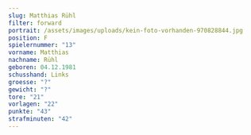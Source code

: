 ```yaml
---
slug: Matthias Rühl
filter: forward
portrait: /assets/images/uploads/kein-foto-vorhanden-970828844.jpg
position: F
spielernummer: "13"
vorname: Matthias
nachname: Rühl
geboren: 04.12.1981
schusshand: Links
groesse: "?"
gewicht: "?"
tore: "21"
vorlagen: "22"
punkte: "43"
strafminuten: "42"
---
```

